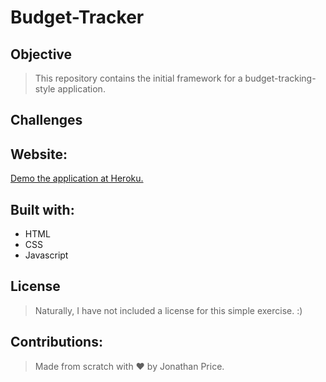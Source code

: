 
# Budget-Tracker #

## Objective ##

>This repository contains the initial framework for a budget-tracking-style application.

## Challenges

>

## Website:

[Demo the application at Heroku.]()

## Built with:

* HTML
* CSS
* Javascript

## License

> Naturally, I have not included a license for this simple exercise. :)

## Contributions:

>Made from scratch with ❤️ by Jonathan Price.
